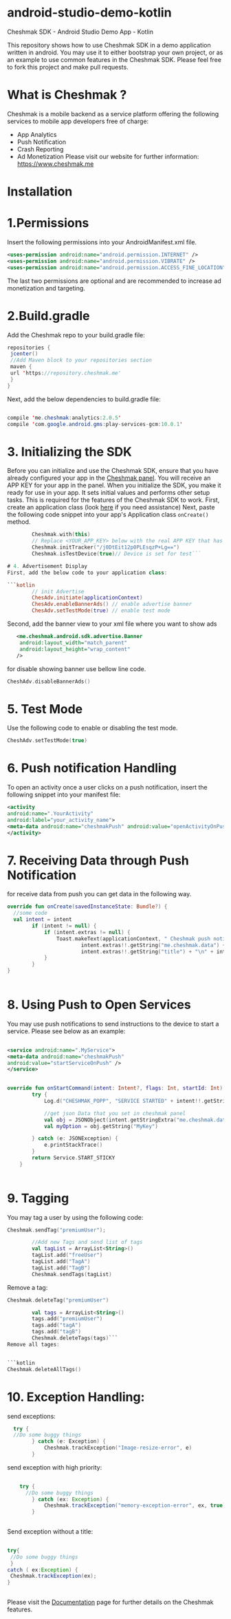 # android-studio-demo-kotlin
Cheshmak SDK - Android Studio Demo App - Kotlin

This repository shows how to use Cheshmak SDK in a demo application written in android. You may use it to either bootstrap your own project, or as an example to use common features in the Cheshmak SDK. Please feel free to fork this project and make pull requests.

# What is Cheshmak ? 
Cheshmak is a mobile backend as a service platform offering the following services to mobile app developers free of charge:
* App Analytics
* Push Notification
* Crash Reporting
* Ad Monetization
Please visit our website for further information: https://www.cheshmak.me

# Installation

# 1.Permissions

Insert the following permissions into your AndroidManifest.xml file.

```xml
​<uses-permission android:name="android.permission.INTERNET" />​
​<uses-permission android:name="android.permission.VIBRATE" />​
<uses-permission android:name="android.permission.ACCESS_FINE_LOCATION" />
```
The last two permissions are optional and are recommended to increase ad monetization and targeting.

# 2.Build.gradle
Add the Cheshmak repo to your build.gradle file:

```java
repositories {
 jcenter()
 //Add Maven block to your repositories section
 maven {
 url 'https://repository.cheshmak.me'
 }
}
```

Next, add the below dependencies to build.gradle file:

```java

compile 'me.cheshmak:analytics:2.0.5'
compile 'com.google.android.gms:play-services-gcm:10.0.1'
```
 
 # 3. Initializing the SDK 
 Before you can initialize and use the Cheshmak SDK, ensure that you have already configured your app in the [Cheshmak panel](https://panel.cheshmak.me). You will receive an APP KEY for your app in the panel.
When you initialize the SDK, you make it ready for use in your app. It sets initial values and performs other setup tasks. This is required for the features of the Cheshmak SDK to work.
First, create an application class (look [here](https://stackoverflow.com/questions/12834379/extending-android-application-class) if you need assistance)
Next, paste the following code snippet into your app's Application class ```onCreate()``` method. 
```kotlin
        Cheshmak.with(this)
        // Replace <YOUR_APP_KEY> below with the real APP KEY that has been provided in the panel
        Cheshmak.initTracker("/j0DtEit12p0PLEsqzP+Lg==")
        Cheshmak.isTestDevice(true)// Device is set for test```

# 4. Advertisement Display 
First, add the below code to your application class: 

```kotlin 
        // init Advertise
        ChesAdv.initiate(applicationContext)
        ChesAdv.enableBannerAds() // enable advertise banner
        ChesAdv.setTestMode(true) // enable test mode
```
Second, add the banner view to your xml file where you want to show ads

```xml
   <me.cheshmak.android.sdk.advertise.Banner
    android:layout_width="match_parent"
    android:layout_height="wrap_content"
   />

```
for disable showing banner use bellow line code. 
```kotlin
CheshAdv.disableBannerAds()
```

# 5. Test Mode 

Use the following code to enable or disabling the test mode. 

```kotlin 
CheshAdv.setTestMode(true)
```
# 6. Push notification Handling

To open an activity once a user clicks on a push notification, insert the following snippet into your manifest file: 

```xml 
​<activity
android:name=".YourActivity"​
android:label="your_activity_name">​
​<meta-data android:name="cheshmakPush" android:value="openActivityOnPush"/>​
​</activity>
```
# 7. Receiving Data through Push Notification

for receive data from push you can get data in the following way. 

```kotlin
override fun onCreate(savedInstanceState: Bundle?) {
  //some code
  val intent = intent
        if (intent != null) {
            if (intent.extras != null) {
                Toast.makeText(applicationContext, " Cheshmak push notification data " + "\n" +
                        intent.extras!!.getString("me.cheshmak.data") + " " +
                        intent.extras!!.getString("title") + "\n" + intent.extras!!.getString("message"), Toast.LENGTH_SHORT).show()
            }
        }
}
 
```

# 8. Using Push to Open Services 
You may use push notifications to send instructions to the device to start a service. Please see below as an example:

```xml 
​
​<service android:name=".MyService">​
<meta-data android:name="cheshmakPush"​
android:value="startServiceOnPush" />​
​</service>​
 
```

```kotlin
override fun onStartCommand(intent: Intent?, flags: Int, startId: Int): Int {
        try {
            Log.d("CHESHMAK_POPP", "SERVICE STARTED" + intent!!.getStringExtra("me.cheshmak.data"))

            //get json Data that you set in cheshmak panel
            val obj = JSONObject(intent.getStringExtra("me.cheshmak.data"))
            val myOption = obj.getString("MyKey")

        } catch (e: JSONException) {
            e.printStackTrace()
        }
        return Service.START_STICKY
    }
 
```

# 9. Tagging
You may tag a user by using the following code: 

```kotlin 
Cheshmak.sendTag("premiumUser");
```

```kotlin 
        //Add new Tags and send list of tags
        val tagList = ArrayList<String>()
        tagList.add("freeUser")
        tagList.add("TagA")
        tagList.add("TagB")
        Cheshmak.sendTags(tagList)
```

Remove a tag: 

```kotlin 
Cheshmak.deleteTag("premiumUser")
```

```kotlin 
        val tags = ArrayList<String>()
        tags.add("premiumUser")
        tags.add("tagA")
        tags.add("tagB")
        Cheshmak.deleteTags(tags)```
Remove all tages:


```kotlin 
​Cheshmak.deleteAllTags()
```

# 10. Exception Handling:

 send exceptions:
 
```kotlin 
  try { 
  //Do some buggy things
        } catch (e: Exception) {
            Cheshmak.trackException("Image-resize-error", e)
        }

```

send exception with high priority: 

```java 
​
    try {
      //Do some buggy things
        } catch (ex: Exception) {
            Cheshmak.trackException("memory-exception-error", ex, true)
        }
 
```

Send exception without a title:

```java 
​
try{
 //Do some buggy things​
 }
​catch ( ex:Exception) {
 Cheshmak.trackException(ex);
}
 
```

Please visit the [Documentation](https://www.cheshmak.me/docs/%D9%86%D8%B5%D8%A8-%DA%86%D8%B4%D9%85%DA%A9-%D8%AF%D8%B1-android-studio/) page for further details on the Cheshmak features.









 
 
